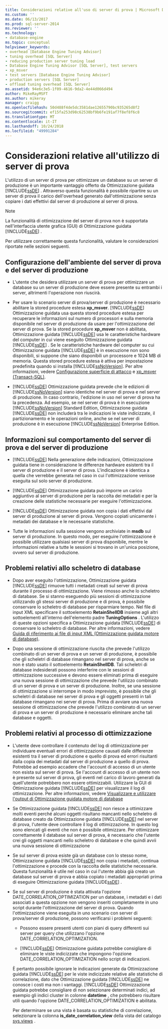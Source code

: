```yaml
---
title: Considerazioni relative all'uso di server di prova | Microsoft Docs
ms.custom: ''
ms.date: 06/13/2017
ms.prod: sql-server-2014
ms.reviewer: ''
ms.technology:
- database-engine
ms.topic: conceptual
helpviewer_keywords:
- overhead [Database Engine Tuning Advisor]
- tuning overhead [SQL Server]
- reducing production server tuning load
- Database Engine Tuning Advisor [SQL Server], test servers
- xp_msver
- test servers [Database Engine Tuning Advisor]
- production servers [SQL Server]
- offload tuning overhead [SQL Server]
ms.assetid: 94e6c3e5-1f09-4616-9da2-4e44d066d494
author: MikeRayMSFT
ms.author: mikeray
manager: craigg
ms.openlocfilehash: 50d488f4de5dc3581dae12655790bc935265d8f2
ms.sourcegitcommit: ef15fa253d98c62538bf9b6fe191af7f8ef8f6c8
ms.translationtype: MT
ms.contentlocale: it-IT
ms.lasthandoff: 10/24/2018
ms.locfileid: "49991284"
---
```

# <a name="considerations-for-using-test-servers"></a>Considerazioni relative all'utilizzo di server di prova
  L'utilizzo di un server di prova per ottimizzare un database su un server di produzione è un importante vantaggio offerto da Ottimizzazione guidata [!INCLUDE[ssDE](../../includes/ssde-md.md)] . Attraverso questa funzionalità è possibile ripartire su un server di prova il carico dell'overhead generato dall'ottimizzazione senza copiare i dati effettivi dal server di produzione al server di prova.  
  
> [!NOTE]  
>  La funzionalità di ottimizzazione del server di prova non è supportata nell'interfaccia utente grafica (GUI) di Ottimizzazione guidata [!INCLUDE[ssDE](../../includes/ssde-md.md)] .  
  
 Per utilizzare correttamente questa funzionalità, valutare le considerazioni riportate nelle sezioni seguenti.  
  
## <a name="setting-up-the-test-serverproduction-server-environment"></a>Configurazione dell'ambiente del server di prova e del server di produzione  
  
-   L'utente che desidera utilizzare un server di prova per ottimizzare un database su un server di produzione deve essere presente su entrambi i server, altrimenti l'operazione non riuscirà.  
  
-   Per usare lo scenario server di prova/server di produzione è necessario abilitare la stored procedure estesa **xp_msver**. [!INCLUDE[ssDE](../../includes/ssde-md.md)] Ottimizzazione guidata usa questa stored procedure estesa per recuperare le informazioni sul numero di processori e sulla memoria disponibile nel server di produzione da usare per l'ottimizzazione del server di prova. Se la stored procedure **xp_msver** non è abilitata, Ottimizzazione guidata [!INCLUDE[ssDE](../../includes/ssde-md.md)] usa le caratteristiche hardware del computer in cui viene eseguito Ottimizzazione guidata [!INCLUDE[ssDE](../../includes/ssde-md.md)] . Se le caratteristiche hardware del computer su cui Ottimizzazione guidata [!INCLUDE[ssDE](../../includes/ssde-md.md)] è in esecuzione non sono disponibili, si suppone che siano disponibili un processore e 1024 MB di memoria. Questa stored procedure estesa è attiva per impostazione predefinita quando si installa [!INCLUDE[ssNoVersion](../../includes/ssnoversion-md.md)]. Per altre informazioni, vedere [Configurazione superficie di attacco](../security/surface-area-configuration.md) e [xp_msver &#40;Transact-SQL&#41;](/sql/relational-databases/system-stored-procedures/xp-msver-transact-sql).  
  
-   [!INCLUDE[ssDE](../../includes/ssde-md.md)] Ottimizzazione guidata prevede che le edizioni di [!INCLUDE[ssNoVersion](../../includes/ssnoversion-md.md)] siano identiche nel server di prova e nel server di produzione. In caso contrario, l'edizione in uso nel server di prova ha la precedenza. Ad esempio, se nel server di prova è in esecuzione [!INCLUDE[ssNoVersion](../../includes/ssnoversion-md.md)] Standard Edition, Ottimizzazione guidata [!INCLUDE[ssDE](../../includes/ssde-md.md)] non includerà tra le indicazioni le viste indicizzate, il partizionamento e le operazioni online, anche se nel server di produzione è in esecuzione [!INCLUDE[ssNoVersion](../../includes/ssnoversion-md.md)] Enterprise Edition.  
  
## <a name="about-test-serverproduction-server-behavior"></a>Informazioni sul comportamento del server di prova e del server di produzione  
  
-   [!INCLUDE[ssDE](../../includes/ssde-md.md)] Nella generazione delle indicazioni, Ottimizzazione guidata tiene in considerazione le differenze hardware esistenti tra il server di produzione e il server di prova. L'indicazione è identica a quella che verrebbe generata nel caso in cui l'ottimizzazione venisse eseguita sul solo server di produzione.  
  
-   [!INCLUDE[ssDE](../../includes/ssde-md.md)] Ottimizzazione guidata può imporre un carico aggiuntivo al server di produzione per la raccolta dei metadati e per la creazione delle statistiche necessarie per eseguire l'ottimizzazione.  
  
-   [!INCLUDE[ssDE](../../includes/ssde-md.md)] Ottimizzazione guidata non copia i dati effettivi dal server di produzione al server di prova. Vengono copiati unicamente i metadati dei database e le necessarie statistiche.  
  
-   Tutte le informazioni sulla sessione vengono archiviate in **msdb** sul server di produzione. In questo modo, per eseguire l'ottimizzazione è possibile utilizzare qualsiasi server di prova disponibile, mentre le informazioni relative a tutte le sessioni si trovano in un'unica posizione, ovvero sul server di produzione.  
  
## <a name="issues-related-to-the-shell-database"></a>Problemi relativi allo scheletro di database  
  
-   Dopo aver eseguito l'ottimizzazione, Ottimizzazione guidata [!INCLUDE[ssDE](../../includes/ssde-md.md)] rimuove tutti i metadati creati sul server di prova durante il processo di ottimizzazione. Viene rimosso anche lo scheletro di database. Se si stanno eseguendo più sessioni di ottimizzazione utilizzando gli stessi server di produzione e di prova, è possibile conservare lo scheletro di database per risparmiare tempo. Nel file di input XML specificare il sottoelemento **RetainShellDB** insieme agli altri sottoelementi all'interno dell'elemento padre **TuningOptions** . L'utilizzo di queste opzioni specifica a Ottimizzazione guidata [!INCLUDE[ssDE](../../includes/ssde-md.md)] di conservare lo scheletro di database. Per altre informazioni, vedere [Guida di riferimento ai file di input XML &#40;Ottimizzazione guidata motore di database&#41;](database-engine-tuning-advisor.md).  
  
-   Dopo una sessione di ottimizzazione riuscita che prevede l'utilizzo combinato di un server di prova e un server di produzione, è possibile che gli scheletri di database rimangano nel server di prova, anche se non è stato usato il sottoelemento **RetainShellDB**. Tali scheletri di database indesiderati possono interferire con le sessioni di ottimizzazione successive e devono essere eliminati prima di eseguire una nuova sessione di ottimizzazione che prevede l'utilizzo combinato di un server di prova e un server di produzione. Inoltre, se una sessione di ottimizzazione si interrompe in modo imprevisto, è possibile che gli scheletri di database nei server di prova e gli oggetti presenti in tali database rimangano nei server di prova. Prima di avviare una nuova sessione di ottimizzazione che prevede l'utilizzo combinato di un server di prova e un server di produzione è necessario eliminare anche tali database e oggetti.  
  
## <a name="issues-related-to-the-tuning-process"></a>Problemi relativi al processo di ottimizzazione  
  
-   L'utente deve controllare il contenuto del log di ottimizzazione per individuare eventuali errori di ottimizzazione causati dalle differenze esistenti tra il server di produzione e quello di prova ed errori risultanti dalla copia dei metadati dal server di produzione a quello di prova. Potrebbe ad esempio accadere che l'account di accesso di un utente non esista sul server di prova. Se l'account di accesso di un utente non è presente sul server di prova, gli eventi nel carico di lavoro generati da quell'utente potrebbero non essere ottimizzabili. Utilizzare la GUI di Ottimizzazione guidata [!INCLUDE[ssDE](../../includes/ssde-md.md)] per visualizzare il log di ottimizzazione. Per altre informazioni, vedere [Visualizzare e utilizzare l'output di Ottimizzazione guidata motore di database](view-and-work-with-the-output-from-the-database-engine-tuning-advisor.md)  
  
-   Se Ottimizzazione guidata [!INCLUDE[ssDE](../../includes/ssde-md.md)] non riesce a ottimizzare molti eventi perché alcuni oggetti risultano mancanti nello scheletro di database creato da Ottimizzazione guidata [!INCLUDE[ssDE](../../includes/ssde-md.md)] nel server di prova, l'utente deve controllare il log di ottimizzazione. In questo log sono elencati gli eventi che non è possibile ottimizzare. Per ottimizzare correttamente il database sul server di prova, è necessario che l'utente crei gli oggetti mancanti nello scheletro di database e che quindi avvii una nuova sessione di ottimizzazione  
  
-   Se sul server di prova esiste già un database con lo stesso nome, Ottimizzazione guidata [!INCLUDE[ssDE](../../includes/ssde-md.md)] non copia i metadati, continua l'ottimizzazione e procede con la raccolta delle statistiche necessarie. Questa funzionalità è utile nel caso in cui l'utente abbia già creato un database sul server di prova e abbia copiato i metadati appropriati prima di eseguire Ottimizzazione guidata [!INCLUDE[ssDE](../../includes/ssde-md.md)] .  
  
-   Se sul server di produzione è stata attivata l'opzione DATE_CORRELATION_OPTIMIZATION per un database, i metadati e i dati associati a questa opzione non vengono inseriti completamente in uno script durante l'ottimizzazione del server di prova. Quando l'ottimizzazione viene eseguita in uno scenario con server di prova/server di produzione, possono verificarsi i problemi seguenti:  
  
    -   Possono essere presenti utenti con piani di query differenti sui server per query che utilizzano l'opzione DATE_CORRELATION_OPTIMIZATION.  
  
    -   [!INCLUDE[ssDE](../../includes/ssde-md.md)] Ottimizzazione guidata potrebbe consigliare di eliminare le viste indicizzate che impongono l'opzione DATE_CORRELATION_OPTIMIZATION nello script di indicazioni.  
  
     È pertanto possibile ignorare le indicazioni generate da Ottimizzazione guidata [!INCLUDE[ssDE](../../includes/ssde-md.md)] per le viste indicizzate relative alle statistiche di correlazione, dato che Ottimizzazione guidata [!INCLUDE[ssDE](../../includes/ssde-md.md)] ne conosce i costi ma non i vantaggi. [!INCLUDE[ssDE](../../includes/ssde-md.md)] Ottimizzazione guidata potrebbe consigliare di non selezionare determinati indici, ad esempio gli indici cluster in colonne **datetime** , che potrebbero risultare utili quando l'opzione DATE_CORRELATION_OPTIMIZATION è abilitata.  
  
     Per determinare se una vista è basata su statistiche di correlazione, selezionare la colonna **is_date_correlation_view** della vista del catalogo [sys.views](/sql/relational-databases/system-catalog-views/sys-views-transact-sql) .  
  
  
